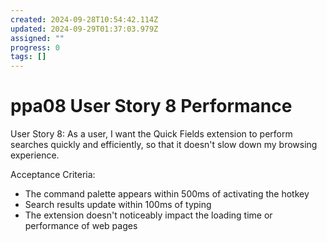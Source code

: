 ```yaml
---
created: 2024-09-28T10:54:42.114Z
updated: 2024-09-29T01:37:03.979Z
assigned: ""
progress: 0
tags: []
---
```


# ppa08 User Story 8 Performance

User Story 8:
As a user, I want the Quick Fields extension to perform searches quickly and efficiently, so that it doesn't slow down my browsing experience.

Acceptance Criteria:
- The command palette appears within 500ms of activating the hotkey
- Search results update within 100ms of typing
- The extension doesn't noticeably impact the loading time or performance of web pages
